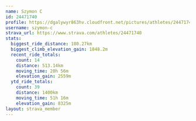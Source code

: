 ```yaml
---
name: Szymon C
id: 24471740
profile: https://dgalywyr863hv.cloudfront.net/pictures/athletes/24471740/7213253/3/large.jpg
username: szymon-c
strava_url: https://www.strava.com/athletes/24471740
stats:
  biggest_ride_distance: 180.27km
  biggest_climb_elevation_gain: 1848.2m
  recent_ride_totals:
    count: 14
    distance: 513.14km
    moving_time: 20h 56m
    elevation_gain: 2559m
  ytd_ride_totals:
    count: 39
    distance: 1400km
    moving_time: 51h 16m
    elevation_gain: 8325m
layout: strava_member
--- 
```

